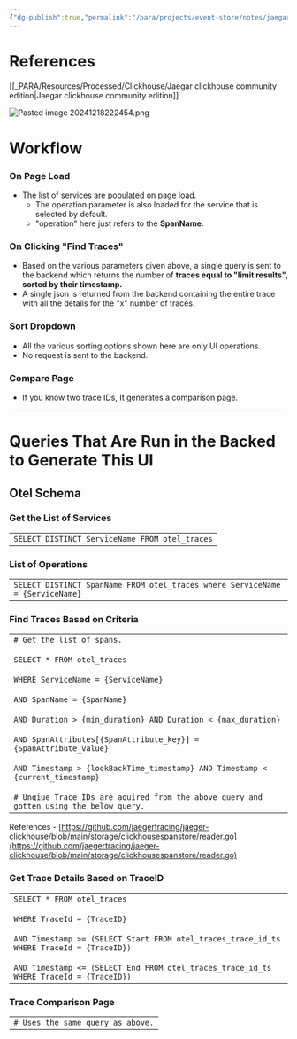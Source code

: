 ```yaml
---
{"dg-publish":true,"permalink":"/para/projects/event-store/notes/jaegar-as-a-frontend-for-clickhouse/"}
---
```



# References

[[_PARA/Resources/Processed/Clickhouse/Jaegar clickhouse community edition\|Jaegar clickhouse community edition]]

![Pasted image 20241218222454.png](/img/user/_PARA/Projects/EventStore/Notes/attachments/Pasted%20image%2020241218222454.png)

# Workflow

### On Page Load

- The list of services are populated on page load.
    - The operation parameter is also loaded for the service that is selected by default. 
    - "operation" here just refers to the **SpanName**. 

### On Clicking "Find Traces"

- Based on the various parameters given above, a single query is sent to the backend which returns the number of **traces equal to "limit results", sorted by their timestamp.**
- A single json is returned from the backend containing the entire trace with all the details for the "x" number of traces. 

### Sort Dropdown

- All the various sorting options shown here are only UI operations. 
- No request is sent to the backend. 

### Compare Page

- If you know two trace IDs, It generates a comparison page.

  

---

# Queries That Are Run in the Backed to Generate This UI

## Otel Schema

### Get the List of Services

|   |
|---|
|`SELECT DISTINCT ServiceName FROM otel_traces`|

  

### List of Operations

|   |
|---|
|`SELECT DISTINCT SpanName FROM otel_traces where ServiceName = {ServiceName}`|

  

### Find Traces Based on Criteria

|                                                                                                                                                                                                                                                                                                                                                                                                                                                                                |
| ------------------------------------------------------------------------------------------------------------------------------------------------------------------------------------------------------------------------------------------------------------------------------------------------------------------------------------------------------------------------------------------------------------------------------------------------------------------------------ |
| `# Get the list of spans.`<br><br>`SELECT * FROM otel_traces`<br><br>`WHERE ServiceName = {ServiceName}`<br><br>`AND SpanName = {SpanName}`<br><br>`AND Duration > {min_duration} AND Duration < {max_duration}`<br><br>`AND SpanAttributes[{SpanAttribute_key}] = {SpanAttribute_value}`<br><br>`AND Timestamp > {lookBackTime_timestamp} AND Timestamp < {current_timestamp}`<br><br>`# Unqiue Trace IDs are aquired from the above query and gotten using the below query.` |

References - [https://github.com/jaegertracing/jaeger-clickhouse/blob/main/storage/clickhousespanstore/reader.go](https://github.com/jaegertracing/jaeger-clickhouse/blob/main/storage/clickhousespanstore/reader.go)

### Get Trace Details Based on TraceID

|   |
|---|
|`SELECT * FROM otel_traces`<br><br>`WHERE TraceId = {TraceID}`<br><br>`AND Timestamp >= (SELECT Start FROM otel_traces_trace_id_ts WHERE TraceId = {TraceID})`<br><br>`AND Timestamp <= (SELECT End FROM otel_traces_trace_id_ts WHERE TraceId = {TraceID})`|

  

### Trace Comparison Page

|                                   |
| --------------------------------- |
| `# Uses the same query as above.` |
